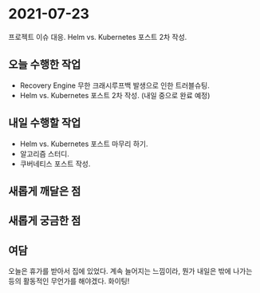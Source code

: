 # 2021-07-23

프로젝트 이슈 대응. Helm vs. Kubernetes 포스트 2차 작성.

## 오늘 수행한 작업

- Recovery Engine 무한 크래시루프백 발생으로 인한 트러블슈팅.
- Helm vs. Kubernetes 포스트 2차 작성. (내일 중으로 완료 예정)

## 내일 수행할 작업

- Helm vs. Kubernetes 포스트 마무리 하기.
- 알고리즘 스터디.
- 쿠버네티스 포스트 작성.

## 새롭게 깨달은 점

## 새롭게 궁금한 점

## 여담

오늘은 휴가를 받아서 집에 있었다. 계속 늘어지는 느낌이라, 뭔가 내일은 밖에 나가는 등의 활동적인 무언가를 해야겠다. 화이팅!